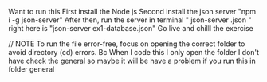 Want to run this
First install the Node js 
Second install the json server "npm i -g json-server"
After then, run the server in terminal " json-server <NameFile>.json " 
right here is "json-server ex1-database.json"
Go live and chilll the exercise

// NOTE
To run the file error-free, focus on opening the correct folder to avoid directory (cd) errors.
Bc When I code this I only open the folder I don't have check the general so maybe it will be have a problem if you run this in folder general
